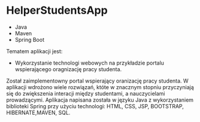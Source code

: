 # HelperStudentsApp
- Java 
- Maven
- Spring Boot

Tematem aplikacji jest: 
- Wykorzystanie technologi webowych na przykładzie portalu wspierającego oragnizację pracy studenta.

Został zaimplementowny portal wspierający oranizację pracy studenta. W aplikacji wdrożono wiele rozwiązań, któte w znacznym stopniu przyczyniają się do zwiększenia interacji między studentami, a nauczycielami prowadzącymi. Aplikacja napisana została w języku Java z wykorzystaniem biblioteki Spring przy użyciu technologi: HTML, CSS, JSP, BOOTSTRAP, HIBERNATE,MAVEN, SQL.

